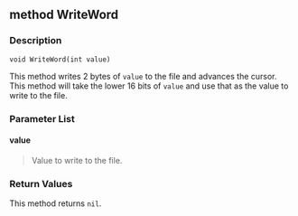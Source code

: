 ## method WriteWord ##

### Description ###
	void WriteWord(int value)
This method writes 2 bytes of `value` to the file and advances the cursor. This method will take the lower 16 bits of `value` and use that as the value to write to the file.

### Parameter List ###
#### value ####
>Value to write to the file.

### Return Values ###
This method returns `nil`.